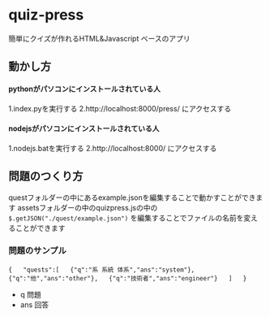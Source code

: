 # quiz-press
簡単にクイズが作れるHTML&amp;Javascript ベースのアプリ

## 動かし方
#### pythonがパソコンにインストールされている人
1.index.pyを実行する
2.http://localhost:8000/press/ にアクセスする
#### nodejsがパソコンにインストールされている人
1.nodejs.batを実行する
2.http://localhost:8000/ にアクセスする

## 問題のつくり方
questフォルダーの中にあるexample.jsonを編集することで動かすことができます
assetsフォルダーの中のquizpress.jsの中の`$.getJSON("./quest/example.json")`
を編集することでファイルの名前を変えることができます　　

### 問題のサンプル
`
{  
    "quests":[  
        {"q":"系 系統 体系","ans":"system"},  
        {"q":"他","ans":"other"},  
        {"q":"技術者","ans":"engineer"}  
    ]  
}  
`
- q 問題
- ans 回答
